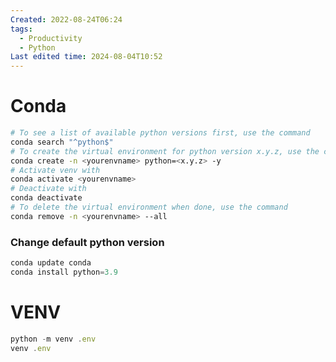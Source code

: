 ```yaml
---
Created: 2022-08-24T06:24
tags:
  - Productivity
  - Python
Last edited time: 2024-08-04T10:52
---
```

# Conda
```Bash
# To see a list of available python versions first, use the command
conda search "^python$"
# To create the virtual environment for python version x.y.z, use the command
conda create -n <yourenvname> python=<x.y.z> -y
# Activate venv with
conda activate <yourenvname>
# Deactivate with
conda deactivate
# To delete the virtual environment when done, use the command
conda remove -n <yourenvname> --all
```
### Change default python version
```JavaScript
conda update conda
conda install python=3.9
```
# VENV
```JavaScript
python -m venv .env
venv .env
```